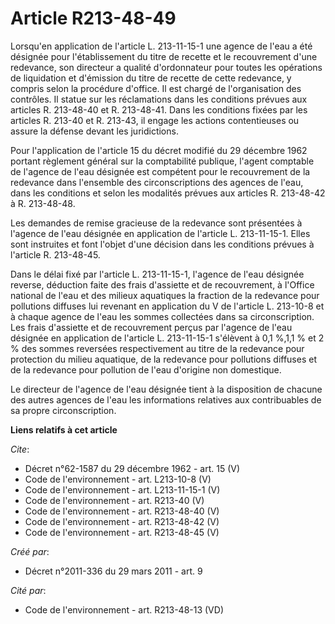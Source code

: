 # Article R213-48-49

Lorsqu'en application de l'article L. 213-11-15-1 une agence de l'eau a été désignée pour l'établissement du titre de recette
et le recouvrement d'une redevance, son directeur a qualité d'ordonnateur pour toutes les opérations de liquidation et
d'émission du titre de recette de cette redevance, y compris selon la procédure d'office. Il est chargé de l'organisation des
contrôles. Il statue sur les réclamations dans les conditions prévues aux articles R. 213-48-40 et R. 213-48-41. Dans les
conditions fixées par les articles R. 213-40 et R. 213-43, il engage les actions contentieuses ou assure la défense devant
les juridictions. 

Pour l'application de l'article 15 du décret modifié du 29 décembre 1962 portant règlement général sur la comptabilité
publique, l'agent comptable de l'agence de l'eau désignée est compétent pour le recouvrement de la redevance dans l'ensemble
des circonscriptions des agences de l'eau, dans les conditions et selon les modalités prévues aux articles R. 213-48-42 à R.
213-48-48. 

Les demandes de remise gracieuse de la redevance sont présentées à l'agence de l'eau désignée en application de l'article L.
213-11-15-1. Elles sont instruites et font l'objet d'une décision dans les conditions prévues à l'article R. 213-48-45. 

Dans le délai fixé par l'article L. 213-11-15-1, l'agence de l'eau désignée reverse, déduction faite des frais d'assiette et
de recouvrement, à l'Office national de l'eau et des milieux aquatiques la fraction de la redevance pour pollutions diffuses
lui revenant en application du V de l'article L. 213-10-8 et à chaque agence de l'eau les sommes collectées dans sa
circonscription. Les frais d'assiette et de recouvrement perçus par l'agence de l'eau désignée en application de l'article L.
213-11-15-1 s'élèvent à 0,1 %,1,1 % et 2 % des sommes reversées respectivement au titre de la redevance pour protection du
milieu aquatique, de la redevance pour pollutions diffuses et de la redevance pour pollution de l'eau d'origine non
domestique. 

Le directeur de l'agence de l'eau désignée tient à la disposition de chacune des autres agences de l'eau les informations
relatives aux contribuables de sa propre circonscription.

**Liens relatifs à cet article**

_Cite_:

  - Décret n°62-1587 du 29 décembre 1962 - art. 15 (V)
  - Code de l'environnement - art. L213-10-8 (V)
  - Code de l'environnement - art. L213-11-15-1 (V)
  - Code de l'environnement - art. R213-40 (V)
  - Code de l'environnement - art. R213-48-40 (V)
  - Code de l'environnement - art. R213-48-42 (V)
  - Code de l'environnement - art. R213-48-45 (V)

_Créé par_:

  - Décret n°2011-336 du 29 mars 2011 - art. 9

_Cité par_:

  - Code de l'environnement - art. R213-48-13 (VD)
